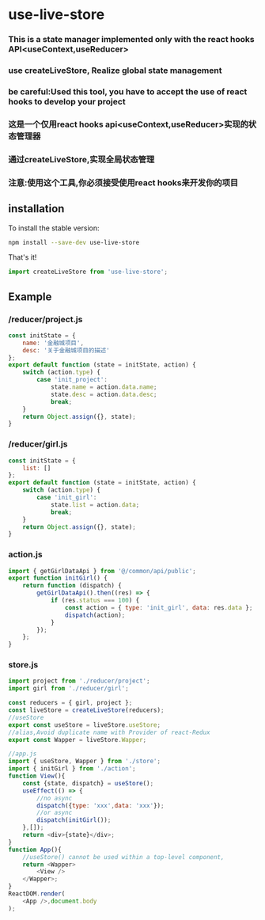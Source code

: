 # use-live-store

### This is a state manager implemented only with the react hooks API<useContext,useReducer>
### use createLiveStore, Realize global state management
### be careful:Used this tool, you have to accept the use of react hooks to develop your project

### 这是一个仅用react hooks api<useContext,useReducer>实现的状态管理器
### 通过createLiveStore,实现全局状态管理
### 注意:使用这个工具,你必须接受使用react hooks来开发你的项目

## installation

To install the stable version:

```sh
npm install --save-dev use-live-store
```

That's it!
```js
import createLiveStore from 'use-live-store';
```

## Example
### /reducer/project.js
```js
const initState = {
    name: '金融城项目',
    desc: '关于金融城项目的描述'
};
export default function (state = initState, action) {
    switch (action.type) {
        case 'init_project':
            state.name = action.data.name;
            state.desc = action.data.desc;
            break;
    }
    return Object.assign({}, state);
}
```

### /reducer/girl.js
```js
const initState = {
    list: []
};
export default function (state = initState, action) {
    switch (action.type) {
        case 'init_girl':
            state.list = action.data;
            break;
    }
    return Object.assign({}, state);
}
```

### action.js
```js
import { getGirlDataApi } from '@/common/api/public';
export function initGirl() {
    return function (dispatch) {
        getGirlDataApi().then((res) => {
            if (res.status === 100) {
                const action = { type: 'init_girl', data: res.data };
                dispatch(action);
            }
        });
    };
}
```

### store.js
```js
import project from './reducer/project';
import girl from './reducer/girl';

const reducers = { girl, project };
const liveStore = createLiveStore(reducers);
//useStore
export const useStore = liveStore.useStore;
//alias,Avoid duplicate name with Provider of react-Redux
export const Wapper = liveStore.Wapper;
```

```js
//app.js
import { useStore, Wapper } from './store';
import { initGirl } from './action';
function View(){
    const {state, dispatch} = useStore();
    useEffect(() => {
        //no async
        dispatch({type: 'xxx',data: 'xxx'});
        //or async
        dispatch(initGirl());
    },[]);
    return <div>{state}</div>; 
}
function App(){
    //useStore() cannot be used within a top-level component,
    return <Wapper>
        <View />
    </Wapper>;
}
ReactDOM.render(
    <App />,document.body
);
````